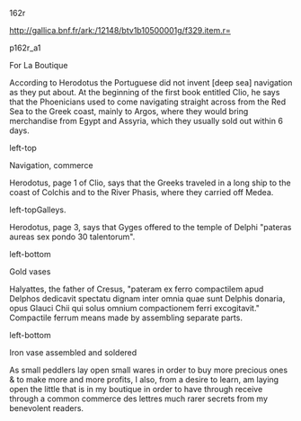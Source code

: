 162r 

http://gallica.bnf.fr/ark:/12148/btv1b10500001g/f329.item.r=

p162r_a1

For La Boutique



According to Herodotus the Portuguese did not invent [deep sea] navigation as they put about. At the beginning of the first book entitled Clio, he says that the Phoenicians used to come navigating straight across from the Red Sea to the Greek coast, mainly to Argos, where they would bring merchandise from Egypt and Assyria, which they usually sold out within 6 days.

left-top

Navigation, commerce



Herodotus, page 1 of Clio, says that the Greeks traveled in a long ship to the coast of Colchis and to the River Phasis, where they carried off Medea.

 

left-topGalleys.



Herodotus, page 3, says that Gyges offered to the temple of Delphi "pateras aureas sex pondo 30 talentorum".

left-bottom

Gold vases

 



Halyattes, the father of Cresus, "pateram ex ferro compactilem apud Delphos dedicavit spectatu dignam inter omnia quae sunt Delphis donaria, opus Glauci Chii qui solus omnium compactionem ferri excogitavit." Compactile ferrum means made by assembling separate parts.

left-bottom

Iron vase assembled and soldered



As small peddlers lay open small wares in order to buy more precious ones &amp; to make more and more profits, I also, from a desire to learn, am laying open the little that is in my boutique in order to have through receive through a common commerce des lettres much rarer secrets from my benevolent readers.

 

